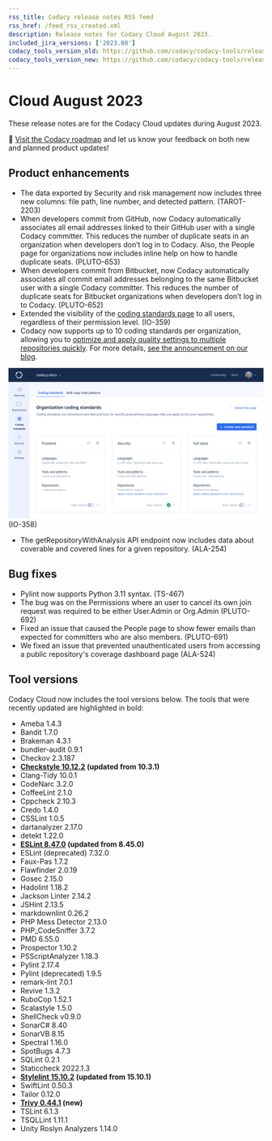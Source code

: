 ```yaml
---
rss_title: Codacy release notes RSS feed
rss_href: /feed_rss_created.xml
description: Release notes for Codacy Cloud August 2023.
included_jira_versions: ['2023.08']
codacy_tools_version_old: https://github.com/codacy/codacy-tools/releases/tag/7.6.39
codacy_tools_version_new: https://github.com/codacy/codacy-tools/releases/tag/7.8.2
---
```


# Cloud August 2023

These release notes are for the Codacy Cloud updates during August 2023.

📢 [Visit the Codacy roadmap](https://roadmap.codacy.com) and <span class="skip-vale">let us know</span> your feedback on both new and planned product updates!

<!--TODO Check these issues manually

Jira issues without release notes

Epics:
-   https://codacy.atlassian.net/browse/PLUTO-647
-   https://codacy.atlassian.net/browse/DOCS-291
-   https://codacy.atlassian.net/browse/ALA-549
Bugs and other issues:
-   https://codacy.atlassian.net/browse/DOCS-592
-   https://codacy.atlassian.net/browse/DOCS-590
-   https://codacy.atlassian.net/browse/DOCS-585
-   https://codacy.atlassian.net/browse/DOCS-583
-   https://codacy.atlassian.net/browse/DOCS-578

Jira issues with disabled release notes

Epics:
-   https://codacy.atlassian.net/browse/TAROT-2236
-   https://codacy.atlassian.net/browse/TAROT-2151
-   https://codacy.atlassian.net/browse/TAROT-2138
-   https://codacy.atlassian.net/browse/TAROT-2114
-   https://codacy.atlassian.net/browse/TAROT-2044
-   https://codacy.atlassian.net/browse/IO-638
-   https://codacy.atlassian.net/browse/IO-625
-   https://codacy.atlassian.net/browse/IO-603
-   https://codacy.atlassian.net/browse/IO-567
-   https://codacy.atlassian.net/browse/IO-560
-   https://codacy.atlassian.net/browse/IO-550
-   https://codacy.atlassian.net/browse/IO-517
-   https://codacy.atlassian.net/browse/IO-438
-   https://codacy.atlassian.net/browse/IO-362
-   https://codacy.atlassian.net/browse/IO-360
-   https://codacy.atlassian.net/browse/IO-357
-   https://codacy.atlassian.net/browse/CY-6865
-   https://codacy.atlassian.net/browse/CY-6535
-   https://codacy.atlassian.net/browse/CY-6534
-   https://codacy.atlassian.net/browse/ALA-548
-   https://codacy.atlassian.net/browse/ALA-545
-   https://codacy.atlassian.net/browse/ALA-543
-   https://codacy.atlassian.net/browse/ALA-542
-   https://codacy.atlassian.net/browse/ALA-541
-   https://codacy.atlassian.net/browse/ALA-531
-   https://codacy.atlassian.net/browse/ALA-260
-   https://codacy.atlassian.net/browse/ALA-259
Bugs and other issues:
-   https://codacy.atlassian.net/browse/TS-533
-   https://codacy.atlassian.net/browse/TS-532
-   https://codacy.atlassian.net/browse/TS-531
-   https://codacy.atlassian.net/browse/TS-530
-   https://codacy.atlassian.net/browse/TS-529
-   https://codacy.atlassian.net/browse/TS-528
-   https://codacy.atlassian.net/browse/TS-527
-   https://codacy.atlassian.net/browse/TS-526
-   https://codacy.atlassian.net/browse/TS-525
-   https://codacy.atlassian.net/browse/TS-524
-   https://codacy.atlassian.net/browse/TS-523
-   https://codacy.atlassian.net/browse/TS-522
-   https://codacy.atlassian.net/browse/TS-521
-   https://codacy.atlassian.net/browse/TS-518
-   https://codacy.atlassian.net/browse/TS-517
-   https://codacy.atlassian.net/browse/TS-514
-   https://codacy.atlassian.net/browse/TS-513
-   https://codacy.atlassian.net/browse/TS-511
-   https://codacy.atlassian.net/browse/TS-509
-   https://codacy.atlassian.net/browse/TS-508
-   https://codacy.atlassian.net/browse/TS-507
-   https://codacy.atlassian.net/browse/TS-506
-   https://codacy.atlassian.net/browse/TS-505
-   https://codacy.atlassian.net/browse/TS-504
-   https://codacy.atlassian.net/browse/TS-502
-   https://codacy.atlassian.net/browse/TS-501
-   https://codacy.atlassian.net/browse/TS-499
-   https://codacy.atlassian.net/browse/TS-495
-   https://codacy.atlassian.net/browse/TS-466
-   https://codacy.atlassian.net/browse/TS-382
-   https://codacy.atlassian.net/browse/TS-98
-   https://codacy.atlassian.net/browse/PLUTO-693
-   https://codacy.atlassian.net/browse/IO-757
-   https://codacy.atlassian.net/browse/IO-733
-   https://codacy.atlassian.net/browse/IO-672
-   https://codacy.atlassian.net/browse/IO-446
-   https://codacy.atlassian.net/browse/CY-7084
-   https://codacy.atlassian.net/browse/ALA-461
-->

## Product enhancements

-   The data exported by Security and risk management now includes three new columns: file path, line number, and detected pattern. (TAROT-2203)
-   When developers commit from GitHub, now Codacy automatically associates all email addresses linked to their GitHub user with a single Codacy committer. This reduces the number of duplicate seats in an organization when developers don’t log in to Codacy. Also, the People page for organizations now includes inline help on how to handle duplicate seats. (PLUTO-653)
-   When developers commit from Bitbucket, now Codacy automatically associates all commit email addresses belonging to the same Bitbucket user with a single Codacy committer. This reduces the number of duplicate seats for Bitbucket organizations when developers don’t log in to Codacy. (PLUTO-652)
-   Extended the visibility of the [coding standards page](../../organizations/using-a-coding-standard.md) to all users, regardless of their permission level. (IO-359)
-   Codacy now supports up to 10 coding standards per organization, allowing you to [optimize and apply quality settings to multiple repositories <span class="skip-vale">quickly</span>](http://docs.codacy.com/organizations/using-a-coding-standard/). For more details, [see the announcement on our blog](https://blog.codacy.com/organization-coding-standards-just-got-better/).

![Multiple coding standards](../images/io-358.png) (IO-358)
-   The getRepositoryWithAnalysis API endpoint now includes data about coverable and covered lines for a given repository. (ALA-254)

## Bug fixes

-   Pylint now supports Python 3.11 syntax. (TS-467)
-   The bug was on the Permissions where an user to cancel its own join request was required to be either User.Admin or Org.Admin (PLUTO-692)
-   Fixed an issue that caused the People page to show fewer emails than expected for committers who are also members. (PLUTO-691)
-   We fixed an issue that prevented unauthenticated users from accessing a public repository's coverage dashboard page (ALA-524)

## Tool versions

Codacy Cloud now includes the tool versions below. The tools that were recently updated are highlighted in bold:

-   Ameba 1.4.3
-   Bandit 1.7.0
-   Brakeman 4.3.1
-   bundler-audit 0.9.1
-   Checkov 2.3.187
-   **[Checkstyle 10.12.2](https://checkstyle.sourceforge.io/releasenotes.html#Release_10.12.2) (updated from 10.3.1)**
-   Clang-Tidy 10.0.1
-   CodeNarc 3.2.0
-   CoffeeLint 2.1.0
-   Cppcheck 2.10.3
-   Credo 1.4.0
-   CSSLint 1.0.5
-   dartanalyzer 2.17.0
-   detekt 1.22.0
-   **[ESLint 8.47.0](https://github.com/eslint/eslint/releases/tag/v8.47.0) (updated from 8.45.0)**
-   ESLint (deprecated) 7.32.0
-   Faux-Pas 1.7.2
-   Flawfinder 2.0.19
-   Gosec 2.15.0
-   Hadolint 1.18.2
-   Jackson Linter 2.14.2
-   JSHint 2.13.5
-   markdownlint 0.26.2
-   PHP Mess Detector 2.13.0
-   PHP_CodeSniffer 3.7.2
-   PMD 6.55.0
-   Prospector 1.10.2
-   PSScriptAnalyzer 1.18.3
-   Pylint 2.17.4
-   Pylint (deprecated) 1.9.5
-   remark-lint 7.0.1
-   Revive 1.3.2
-   RuboCop 1.52.1
-   Scalastyle 1.5.0
-   ShellCheck v0.9.0
-   SonarC# 8.40
-   SonarVB 8.15
-   Spectral 1.16.0
-   SpotBugs 4.7.3
-   SQLint 0.2.1
-   Staticcheck 2022.1.3
-   **[Stylelint 15.10.2](https://github.com/stylelint/stylelint/releases/tag/15.10.2) (updated from 15.10.1)**
-   SwiftLint 0.50.3
-   Tailor 0.12.0
-   **[Trivy 0.44.1](https://github.com/aquasecurity/trivy/releases/tag/v0.44.1) (new)**
-   TSLint 6.1.3
-   TSQLLint 1.11.1
-   Unity Roslyn Analyzers 1.14.0
